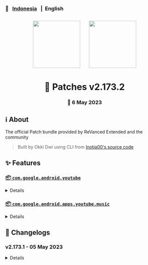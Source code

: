 ### 💬 &nbsp;&nbsp;[Indonesia](README.md) &nbsp;&nbsp;|&nbsp;&nbsp;English

##

<p align="center">
    <img src="https://github.com/inotia00/revanced-patches/blob/revanced-extended/src/main/resources/youtube/branding/afn-red/launchericon/xxxhdpi/ic_launcher_round.png" width="150"> &nbsp;&nbsp; &nbsp;&nbsp; 
     <img src="https://github.com/inotia00/revanced-patches/blob/revanced-extended/src/main/resources/music/branding/afn-red/launchericon/xxxhdpi/ic_launcher_release.png" width="150">
</p>

<h1 align="center">🧩 Patches v2.173.2</h1>

<div align="center">
    
### 📅 6 May 2023

##  
    
</div> 

## ℹ️ About

The official Patch bundle provided by ReVanced Extended and the community

> Built by Okki Dwi using CLI from [Inotia00's source code](https://github.com/inotia00/revanced-patches)

## ✨ Features

### [📦 `com.google.android.youtube`](https://play.google.com/store/apps/details?id=com.google.android.youtube)
<details>

| 💊 Patch | 📜 Description | 🏹 Target Version |
|:--------:|:--------------:|:-----------------:|
| `bypass-ambient-mode-restrictions` | Bypass ambient mode restrictions in battery saver mode. | 18.16.39 |
| `change-homepage` | Change home page to subscription feed. | 18.16.39 |
| `custom-branding-icon-afn-red` | Changes the YouTube launcher icon to Afn Red. | 18.16.39 |
| `custom-branding-name` | Changes the YouTube launcher name to your choice (defaults to ReVanced Extended). | 18.16.39 |
| `custom-double-tap-length` | Add 'double-tap to seek' value. | 18.16.39 |
| `custom-seekbar-color` | Change seekbar color. | 18.16.39 |
| `custom-video-speed` | Adds more video speed options. | 18.16.39 |
| `default-video-quality` | Adds ability to set default video quality settings. | 18.16.39 |
| `default-video-speed` | Adds ability to set default video speed settings. | 18.16.39 |
| `disable-haptic-feedback` | Disable haptic feedback when swiping. | 18.16.39 |
| `disable-hdr-video` | Disable HDR video.	| 18.16.39 |
| `disable-landscape-mode` | Disable landscape mode when entering fullscreen. | 18.16.39 |
| `disable-quic-protocol` | Disable CronetEngine's QUIC protocol. | 18.16.39 |
| `disable-startup-shorts-player` | Disables playing YouTube Shorts when launching YouTube. | 18.16.39 |
| `enable-external-browser` | Open url outside the app in an external browser. | 18.16.39 |
| `enable-minimized-playback` | Enables minimized and background playback. | 18.16.39 |
| `enable-old-quality-layout` | Enables the original quality flyout menu. | 18.16.39 |
| `enable-open-links-directly` | Skips over redirection URLs to external links. | 18.16.39 |
| `enable-seekbar-tapping` | Enables tap-to-seek on the seekbar of the video player. | 18.16.39 |
| `enable-tablet-miniplayer` | Enables the tablet mini player layout. | 18.16.39 |
| `enable-tablet-navigation-bar` | Enables the tablet navigation bar. | 18.16.39 |
| `enable-timestamps-speed` | Add the current video speed in brackets next to the current time. | 18.16.39 |
| `enable-wide-searchbar` | Replaces the search icon with a wide search bar. This will hide the YouTube logo when active. | 18.16.39 |
| `force-hide-player-button-background` | Force removes the background from the video player buttons. | 18.16.39 |
| `force-premium-heading` | Forces premium heading on the home screen. | 18.16.39 |
| `force-vp9-codec` | Forces the VP9 codec for videos. | 18.16.39 |
| `header-switch` | Add switch to change header. | 18.16.39 |
| `hide-account-menu` | Hide account menu elements. | 18.16.39 |
| `hide-auto-captions` | Hide captions from being automatically enabled. | 18.16.39 |
| `hide-auto-player-popup-panels` | Hide automatic popup panels (playlist or live chat) on video player. | 18.16.39 |
| `hide-autoplay-button` | Hides the autoplay button in the video player. | 18.16.39 |
| `hide-autoplay-preview` | Hides the autoplay preview container in the fullscreen. | 18.16.39 |
| `hide-button-container` | Adds the options to hide action buttons under a video. | 18.16.39 |
| `hide-captions-button` | Hides the captions button in the video player. | 18.16.39 |
| `hide-cast-button` | Hides the cast button in the video player. | 18.16.39 |
| `hide-category-bar` | Hide the category bar at the top of the feed and at the top of related videos. | 18.16.39 |
| `hide-channel-avatar-section` | Hides the channel avatar section of the subscription feed. | 18.16.39 |
| `hide-channel-watermark` | Hides creator's watermarks on videos. | 18.16.39 |
| `hide-collapse-button` | Hides the collapse button in the video player. | 18.16.39 |
| `hide-comment-component` | Adds options to hide comment component under a video. | 18.16.39 |
| `hide-crowdfunding-box` | Hides the crowdfunding box between the player and video description. | 18.16.39 |
| `hide-double-tap-overlay-filter` | Remove the double tap dark filter layer. | 18.16.39 |
| `hide-email-address` | Hides the email address(handle) in the account switcher. | 18.16.39 |
| `hide-endscreen-cards` | Hides the suggested video cards at the end of a video in fullscreen. | 18.16.39 |
| `hide-endscreen-overlay` | Hide endscreen overlay on swipe controls. | 18.16.39 |
| `hide-filmstrip-overlay` | Hide flimstrip overlay on swipe controls. | 18.16.39 |
| `hide-floating-microphone` | Hide the floating microphone button above the keyboard. | 18.16.39 |
| `hide-flyout-panel` | Adds options to hide player settings flyout panel. | 18.16.39 |
| `hide-fullscreen-panels` | Hides video description and comments panel in fullscreen view. | 18.16.39 |
| `hide-general-ads` | Removes general ads. | 18.16.39 |
| `hide-get-premium` | Hides the YouTube Premium promotion banner between the player and video description. | 18.16.39 |
| `hide-info-cards` | Hides info-cards in videos. | 18.16.39 |
| `hide-live-chat-button` | Hides the live chat button in the video player (for old layout). | 18.16.39 |
| `hide-mix-playlists` | Removes mix playlists from home feed and video player. | 18.16.39 |
| `hide-music-button` | Hides the YouTube Music button in the video player. | 18.16.39 |
| `hide-navigation-buttons` | Adds options to hide or change navigation buttons. | 18.16.39 |
| `hide-navigation-label` | Hide navigation bar labels. | 18.16.39 |
| `hide-pip-notification` | Disable pip notification when you first launch pip mode. | 18.16.39 |
| `hide-player-button-background` | Hide player button background. | 18.16.39 |
| `hide-player-overlay-filter` | Remove the dark filter layer from the player's background. | 18.16.39 |
| `hide-previous-next-button` | Hides the previous and next button in the player controller. | 18.16.39 |
| `hide-quick-actions` | Adds the options to hide quick actions components in the fullscreen. | 18.16.39 |
| `hide-search-terms` | Hide trending searches and search history in the search bar. | 18.16.39 |
| `hide-seekbar` | Hides the seekbar. | 18.16.39 |
| `hide-shorts-component` | Hides other Shorts components. | 18.16.39 |
| `hide-shorts-navbar` | Hide navigation bar when playing shorts. | 18.16.39 |
| `hide-snackbar` | Hides the snackbar action popup. | 18.16.39 |
| `hide-stories` | Hides YouTube Stories shelf on the feed. | 18.16.39 |
| `hide-suggested-actions` | Hide the suggested actions bar inside the player. | 18.16.39 |
| `hide-time-stamp` | Hides timestamp in video player. | 18.16.39 |
| `hide-tooltip-content` | Hides the tooltip box that appears on first install. | 18.16.39 |
| `hide-video-ads` | Removes ads in the video player. | 18.16.39 |
| `layout-switch` | Tricks the dpi to use some tablet/phone layouts. | 18.16.39 |
| `materialyou` | Enables MaterialYou theme for Android 12+ | 18.16.39 |
| `microg-support` | Allows ReVanced to run without root and under a different package name with MicroG. | 18.16.39 |
| `optimize-resource` | Removes duplicate resources from YouTube. | 18.16.39 |
| `overlay-buttons` | Add overlay buttons for ReVanced Extended. | 18.16.39 |
| `patch-options` | Create an options.toml file. | all |
| `protobuf-spoof` | Spoofs the protobuf to prevent playback issues. | 18.16.39 |
| `return-youtube-dislike` | Shows the dislike count of videos using the Return YouTube Dislike API. | 18.16.39 |
| `settings` | Applies mandatory patches to implement ReVanced settings into the application. | 18.16.39 |
| `sponsorblock` | Integrates SponsorBlock which allows skipping video segments such as sponsored content. | 18.16.39 |
| `spoof-app-version` | Tricks YouTube into thinking, you are running an older version of the app. One of the side effects also includes restoring the old UI. | 18.16.39 |
| `swipe-controls` | Adds volume and brightness swipe controls. | 18.16.39 |
| `theme` | Applies a custom theme (default: amoled). | 18.16.39 |
| `translations` | Add Crowdin translations for YouTube. | 18.16.39 |
</details>

### [📦 `com.google.android.apps.youtube.music`](https://play.google.com/store/apps/details?id=com.google.android.apps.youtube.music)
<details>

| 💊 Patch | 📜 Description | 🏹 Target Version |
|:--------:|:--------------:|:-----------------:|
| `amoled` | Applies pure black theme in flyout panels. | all |
| `background-play` | Enables playing music in the background. | all |
| `bitrate-default-value` | Set the audio quality to 'Always High' when you first install the app. | all |
| `certificate-spoof` | Spoofs the YouTube Music certificate for Android Auto. | all |
| `custom-branding-music-afn-red` | Changes the YouTube Music launcher icon to Afn Red. | all |
| `custom-branding-music-name` | Changes the Music launcher name to your choice (defaults to YTM Extended, ReVanced Music Extended). | all |
| `disable-auto-captions` | Disable forced captions from automatically enabling in video player. | all |
| `enable-black-navbar` | Sets the navigation bar color to black. | all |
| `enable-color-match-player` | Matches the fullscreen player color with the minimized one. | all |
| `enable-compact-dialog` | Enable compact dialog on phone. | all |
| `enable-force-minimized-player` | Permanently keep player minimized even if another track is played. | all |
| `enable-force-shuffle` | Enable force shuffle even if another track is played. | all |
| `enable-landscape-mode` | Enables entry into landscape mode by screen rotation on the phone. | all |
| `enable-opus-codec` | Enable opus codec when playing audio. | all |
| `enable-zen-mode` | Adds a grey tint to the video player to reduce eye strain. | all |
| `exclusive-audio-playback` | Enables the option to play music without video. | all |
| `hide-button-shelf` | Hides the button shelf from homepage and explorer. | all |
| `hide-carousel-shelf` | Hides the carousel shelf from homepage and explorer. | all |
| `hide-category-bar` | Hides the music category bar at the top of the homepage. | all |
| `hide-get-premium` | Removes all "Get Premium" evidences from the avatar menu. | all |
| `hide-music-ads` | Removes ads in the music player. | all |
| `hide-music-cast-button` | Hides the cast button in the video player and header. | all |
| `hide-new-playlist` | Hide the New Playlist button in the Library tab. | all |
| `hide-playlist-card` | Hides the playlist card from homepage. | all |
| `hide-taste-builder` | Removes the "Tell us which artists you like" card from the home screen. | all |
| `hide-upgrade-button` | Remove upgrade tab from pivot bar, hide upgrade banner from homepage. | all |
| `minimized-playback-music` | Enables minimized playback on Kids music. | all |
| `music-microg-support` | Allows ReVanced Music to run without root and under a different package name with MicroG. | all |
| `optimize-resource-music` | Remove unnecessary resources. | all |
| `music-settings` | Adds settings for ReVanced to YouTube Music. | all |
| `patch-options` | Create an options.toml file. | all |
| `remember-video-quality` | Save the video quality value whenever you change the video quality. | all |
| `share-button-hook` | Replace share button with external download button or sleep timer dialog. | all |
| `spoof-app-version` | Spoof the YouTube Music client version. | all |
| `translations-music` | Add Crowdin translations for YouTube Music. | all |
</details>

## 📜 Changelogs

### v2.173.1 - 05 May 2023
<details>
    
YouTube

- Add <code>hide-live-chat-button</code> patch (for old layout)
- Add <code>hide-navigation-label</code> patch
- Remove <code>channel-whitelist</code> patch
- Feat (custom-branding-icon-afn-red): change icon path
- Feat (hide-navigation-buttons): combined <code>hide-create-button</code>, <code>hide-home-button</code>, <code>hide-shorts-button</code>, <code>hide-subscriptions-button </code>, <code>switch-create-notification</code> patches into one
- Feat (return-youtube-dislike): add support old layout
- Fix (custom-branding-icon-mmt): use better patch description
- Fix (hide-general-ads): <code>Hide album card</code> doesn't hide some album cards
- Fix (sponsorblock): skip button in wrong location when fullscreen and comments visible
- Refactor (settings): change default values
- Refactor (hide-player-button-background): apply better patch method
- Crowdin translation update <code>Arabic</code>, <code>Bengali</code>, <code>Bulgarian</code>, <code>Chinese Simplified</code>, <code>French</code>, <code>German</code>, <code>Greek</code>, <code>Indonesian</code>, <code>Italian</code>, <code>Japanese</code>, <code>Korean</code>, <code>Polish</code>, <code>Russian</code>, <code>Spanish</code>, <code>Turkish</code>, <code>Ukrainian</code>, <code>Vietnamese</code>
 
YouTube Music

- Add <code>custom-branding-music-name</code> patch
- Feat (custom-branding-music-afn-red): change icon path
- Fix (custom-branding-music-mmt): use better patch description
- Fix (enable-black-navbar): cannot switch off when amoled patch is included
- Fix (share-button-hook): change the default downloader package name
- Crowdin translation update <code>Brazilian</code>, <code>Indonesian</code>, <code>Korean</code>
    
ETC
    
- Drop support for some YouTube versions
</details>
